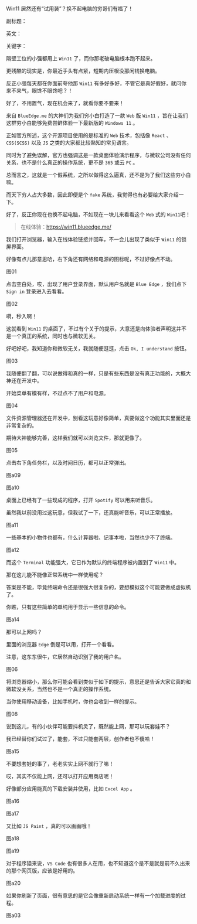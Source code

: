 Win11 居然还有“试用装”？换不起电脑的穷哥们有福了！

副标题：

英文：

关键字：



隔壁工位的小强都用上 `Win11` 了，而你那老破电脑根本跑不起来。

更残酷的现实是，你最近手头有点紧，短期内压根没那闲钱换电脑。

反正小强每天都在你面前夸他那 `Win11` 有多好多好，不管它是真好假好，就问你来不来气，眼馋不眼馋吧？！

好了，不用置气，现在机会来了，就看你要不要来！



来自 `BlueEdge.me` 的大神们为我们穷小白打造了一款 `Web` 版 `Win11` ，旨在让我们这群穷小白能够免费尝鲜体验一下最新版的 `Windows 11` 。

正如官方所述，这个开源项目使用的是标准的 `Web` 技术，包括像 `React` 、 `CSS(SCSS)` 以及 `JS` 之类的大家都比较熟知的常见语言。

同时为了避免误解，官方也强调这是一款桌面体验演示程序，与微软公司没有任何关系，也不是什么真正的操作系统，更不是 `365` 或云 `PC` 。

总而言之，这就是一个假系统，之所以做得这么逼真，还不是为了我们这些穷小白嘛。

而天下穷人占大多数，因此即便是个 `fake` 系统，我觉得也有必要给大家介绍一下。

好了，反正你现在也换不起电脑，不如现在一块儿来看看这个 `Web` 式的 `Win11`吧！



> 在线体验：https://win11.blueedge.me/



我们打开浏览器，输入在线体验链接并回车，不一会儿出现了类似于 `Win11` 的锁屏界面。

好像有点儿那意思哈，右下角还有网络和电源的图标呢，不过好像点不动。

图01



点击空白处，哎，出现了用户登录界面，默认用户名就是 `Blue Edge` ，我们点下 `Sign in` 登录进入去看看。

图02



嗬，秒入啊！

这就看到 `Win11` 的桌面了，不过有个关于的提示，大意还是向体验者声明这并不是一个真正的系统，同时也与微软无关。

好吧好吧，我知道你和微软无关，我就随便逛逛，点击 `Ok, I understand` 按钮。

图03



我随便翻了翻，可以说做得和真的一样，只是有些东西是没有真正功能的，大概大神还在开发中。

开始菜单有模有样，不过点不了用户和电源。

图04



文件资源管理器还在开发中，别看这玩意好像简单，真要做这个功能其实里面还是非常复杂的。

期待大神能够完善，这样我们就可以浏览文件，那就更像了。

图05



点击右下角任务栏，以及时间日历，都可以正常弹出。

图a09

图a10



桌面上已经有了一些现成的程序，打开 `Spotify` 可以用来听音乐。

虽然我以前没用过这玩意，但我试了一下，还真能听音乐，可以正常播放。

图a11



一些基本的小物件也都有，什么计算器啦、记事本啦，当然也少不了终端。

图a12



而这个 `Terminal` 功能强大，它已作为默认的终端程序被内置到了 `Win11` 中。

那在这儿能不能像正常系统中一样使用呢？

答案是不能，毕竟终端命令还是很强大很复杂的，要想模拟这个可能要做成虚拟机了。

你瞧，只有这些简单的单纯用于显示一些信息的命令。

图a14



那可以上网吗？

里面的浏览器 `Edge` 倒是可以用，打开一个看看。

注意，这东东很牛，它居然自动识别了我的用户名。

图06



将浏览器缩小，那么你可能会看到类似于如下的提示，意思还是告诉大家它真的和微软没关系，当然也不是一个真正的操作系统。

当你使用移动设备，比如手机时，你也会收到一样的提示。

图08



说到这儿，有的小伙伴可能要抖机灵了，既然能上网，那可以玩套娃不？

我已经替你们试过了，能套，不过只能套两层，创作者也不傻哈！

图a15



不要想套娃的事了，老老实实上网不就行了嘛！

哎，其实不仅能上网，还可以打开应用商店呢！

好像部分应用能真的下载安装并使用，比如 `Excel App` 。

图a16

图a17



又比如 `JS Paint` ，真的可以画画哦！

图a18

图a19



对于程序猿来说，`VS Code` 也有很多人在用，也不知道这个是不是就是前不久出来的那个网页版，应该是好用的。

图a20



如果你刷新了页面，很有意思的是它会像重新启动系统一样有一个加载进度的过程。

图a03









